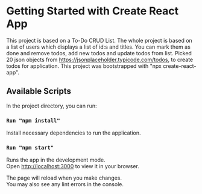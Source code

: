 # Getting Started with Create React App

This project is based on a To-Do CRUD List.
The whole project is based on a list of users which displays a list of id:s and titles. You can mark them as done and remove todos, add new todos and update todos from list.
Picked 20 json objects from https://jsonplaceholder.typicode.com/todos, to create todos for application.
This project was bootstrapped with "npx create-react-app".

## Available Scripts

In the project directory, you can run:

### `Run "npm install"`

Install necessary dependencies to run the application.

### `Run "npm start"`

Runs the app in the development mode.\
Open [http://localhost:3000](http://localhost:3000) to view it in your browser.

The page will reload when you make changes.\
You may also see any lint errors in the console.
